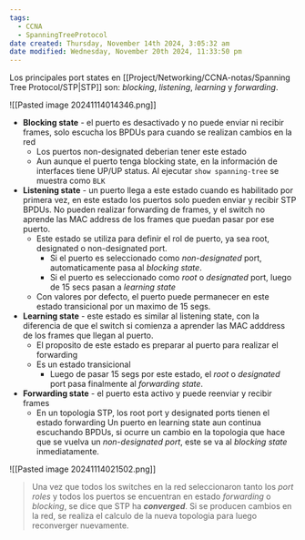 ```yaml
---
tags:
  - CCNA
  - SpanningTreeProtocol
date created: Thursday, November 14th 2024, 3:05:32 am
date modified: Wednesday, November 20th 2024, 11:33:50 pm
---
```

Los principales port states en [[Project/Networking/CCNA-notas/Spanning Tree Protocol/STP|STP]] son: _blocking_, _listening_, _learning_ y _forwarding_.

![[Pasted image 20241114014346.png]]

- **Blocking state** - el puerto es desactivado y no puede enviar ni recibir frames, solo escucha los BPDUs para cuando se realizan cambios en la red 
	- Los puertos non-designated deberian tener este estado 
	- Aun aunque el puerto tenga blocking state, en la información de interfaces tiene UP/UP status. Al ejecutar `show spanning-tree` se muestra como `BLK`
- **Listening state** - un puerto llega a este estado cuando es habilitado por primera vez, en este estado los puertos solo pueden enviar y recibir STP BPDUs. No pueden realizar forwarding de frames, y el switch no aprende las MAC address de los frames que puedan pasar por ese puerto.
	- Este estado se utiliza para definir el rol de puerto, ya sea root, designated o non-designated port. 
		- Si el puerto es seleccionado como *non-designated* port, automaticamente pasa al *blocking state*. 
		- Si el puerto es seleccionado como *root* o *designated* port, luego de 15 secs pasan a _learning state_
	- Con valores por defecto, el puerto puede permanecer en este estado transicional por un maximo de 15 segs. 
- **Learning state** - este estado es similar al listening state, con la diferencia de que el switch si comienza a aprender las MAC adddress de los frames que llegan al puerto. 
	- El proposito de este estado es preparar al puerto para realizar el forwarding
	- Es un estado transicional 
		- Luego de pasar 15 segs por este estado, el _root_ o _designated_ port pasa finalmente al _forwarding state_.
- **Forwarding state** - el puerto esta activo y puede reenviar y recibir frames 
	- En un topologia STP, los root port y designated ports tienen el estado forwarding 
Un puerto en learning state aun continua escuchando BPDUs, si ocurre un cambio en la topologia que hace que se vuelva un _non-designated port_, este se va al _blocking state_ inmediatamente.

![[Pasted image 20241114021502.png]]

> Una vez que todos los switches en la red seleccionaron tanto los _port roles_ y todos los puertos se encuentran en estado _forwarding_ o _blocking_, se dice que STP ha **_converged_**. Si se producen cambios en la red, se realiza el calculo de la nueva topologia para luego reconverger nuevamente. 

